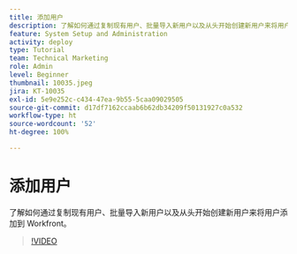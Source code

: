 ```yaml
---
title: 添加用户
description: 了解如何通过复制现有用户、批量导入新用户以及从头开始创建新用户来将用户添加到 Workfront。
feature: System Setup and Administration
activity: deploy
type: Tutorial
team: Technical Marketing
role: Admin
level: Beginner
thumbnail: 10035.jpeg
jira: KT-10035
exl-id: 5e9e252c-c434-47ea-9b55-5caa09029505
source-git-commit: d17df7162ccaab6b62db34209f50131927c0a532
workflow-type: ht
source-wordcount: '52'
ht-degree: 100%

---
```


# 添加用户

了解如何通过复制现有用户、批量导入新用户以及从头开始创建新用户来将用户添加到 Workfront。

>[!VIDEO](https://video.tv.adobe.com/v/3447053/?quality=12&learn=on&enablevpops&captions=chi_hans)

